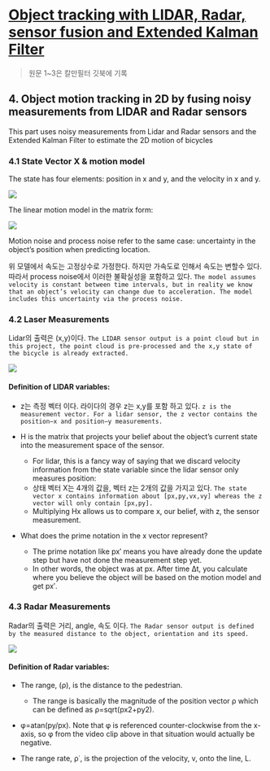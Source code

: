# [Object tracking with LIDAR, Radar, sensor fusion and Extended Kalman Filter](http://www.coldvision.io/2017/04/15/object-tracking-with-lidar-radar-sensor-fusion-and-extended-kalman-filter/)

> 원문 1~3은 칼만필터 깃북에 기록

## 4. Object motion tracking in 2D by fusing noisy measurements from LIDAR and Radar sensors

This part uses noisy measurements from Lidar and Radar sensors and the Extended Kalman Filter to estimate the 2D motion of bicycles

### 4.1 State Vector X & motion model 

The state has four elements: position in x and y, and the velocity in x and y.

![](http://www.coldvision.io/wp-content/uploads/2017/04/object_tracking_state_prediction.png)

The linear motion model in the matrix form:

![](http://www.coldvision.io/wp-content/uploads/2017/04/object_tracking_state_tranzition_matrix.png)


Motion noise and process noise refer to the same case: uncertainty in the object’s position when predicting location. 

위 모델에서 속도는 고정상수로 가정한다. 하지만 가속도로 인해서 속도는 변할수 있다. 따라서 process noise에서 이러한 불확실성을 포함하고 있다. `The model assumes velocity is constant between time intervals, but in reality we know that an object’s velocity can change due to acceleration. The model includes this uncertainty via the process noise.`

### 4.2 Laser Measurements

Lidar의 출력은 (x,y)이다. `The LIDAR sensor output is a point cloud but in this project, the point cloud is pre-processed and the x,y state of the bicycle is already extracted.`

![](http://www.coldvision.io/wp-content/uploads/2017/04/object_tracking_laser_measurements.png)


#### Definition of LIDAR variables:

- z는 측정 벡터 이다. 라이다의 경우 z는 x,y를 포함 하고 있다. `z is the measurement vector. For a lidar sensor, the z vector contains the position−x and position−y measurements.`

- H is the matrix that projects your belief about the object’s current state into the measurement space of the sensor. 
    - For lidar, this is a fancy way of saying that we discard velocity information from the state variable since the lidar sensor only measures position: 
    - 상태 벡터 X는 4개의 값을, 벡터 z는 2개의 값을 가지고 있다. `The state vector x contains information about [px,py,vx,vy] whereas the z vector will only contain [px,py]. `
    - Multiplying Hx allows us to compare x, our belief, with z, the sensor measurement.


- What does the prime notation in the x vector represent? 
    - The prime notation like px′ means you have already done the update step but have not done the measurement step yet. 
    - In other words, the object was at px. After time Δt, you calculate where you believe the object will be based on the motion model and get px′.


### 4.3 Radar Measurements

Radar의 출력은 거리, angle, 속도 이다. `The Radar sensor output is defined by the measured distance to the object, orientation and its speed.`

![](http://www.coldvision.io/wp-content/uploads/2017/04/object_tracking_radar_measurements.png)

#### Definition of Radar variables:

- The range, (ρ), is the distance to the pedestrian. 
    - The range is basically the magnitude of the position vector ρ which can be defined as ρ=sqrt(px2+py2).

- φ=atan(py/px). Note that φ is referenced counter-clockwise from the x-axis, so φ from the video clip above in that situation would actually be negative.

- The range rate, ρ˙, is the projection of the velocity, v, onto the line, L.







